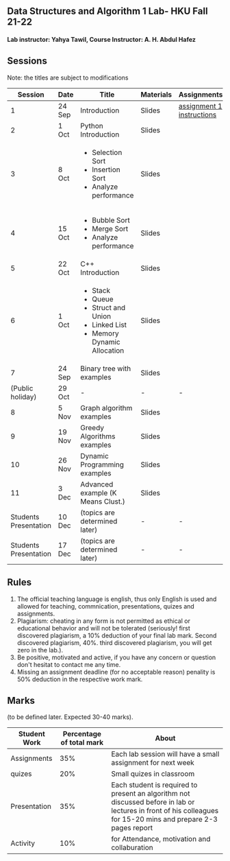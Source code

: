 ## Data Structures and Algorithm 1 Lab- HKU Fall 21-22 
#### Lab instructor: Yahya Tawil, Course Instructor: A. H. Abdul Hafez 

## Sessions 

Note: the titles are subject to modifications 

| Session  | Date | Title | Materials | Assignments |
| ------------- | ------------- | ------------- | ------------- | ------------- |
| 1  | 24 Sep  | Introduction  | Slides  | [assignment 1 instructions](https://github.com/yahyatawil/HKU-21-22-Data-Structures-Algorithm/wiki/Assignment-1-(introduction)) |
| 2  | 1 Oct  | Python Introduction  | Slides  |   |
| 3  | 8 Oct  | <ul><li> Selection Sort</li><li>Insertion Sort</li><li>Analyze performance</li></ul>  | Slides  |   |
| 4  | 15 Oct  | <ul><li> Bubble Sort</li><li>Merge Sort</li><li>Analyze performance</li></ul> | Slides  |   |
| 5  | 22 Oct  | C++ Introduction  | Slides  |   |
| 6  | 1 Oct  | <ul><li>Stack</li><li>Queue</li><li>Struct and Union</li><li>Linked List</li><li>Memory Dynamic Allocation</li></ul>  | Slides  |   |
| 7  | 24 Sep  | Binary tree with examples  | Slides  |   |
| (Public holiday)  | 29 Oct   | -  | -  | -  |
| 8  | 5 Nov  | Graph algorithm examples  | Slides  |   |
| 9  | 19 Nov  |  Greedy Algorithms examples |  Slides |   |
| 10  | 26 Nov  | Dynamic Programming examples  | Slides  |   |
| 11  | 3 Dec  | Advanced example (K Means Clust.)  | Slides  |   |
| Students Presentation  | 10 Dec  | (topics are determined later)  | -  | -  |
| Students Presentation  | 17 Dec  | (topics are determined later) | -  | -  |

## Rules

1. The official teaching language is english, thus only English is used and allowed for teaching, commnication, presentations, quizes and assignments.
2. Plagiarism: cheating in any form is not permitted as ethical or educational behavior and will not be tolerated (seriously! first discovered plagiarism, a 10% deduction of your final lab mark. Second discovered plagiarism, 40%. third discovered plagiarism, you will get zero in the lab.). 
3. Be positive, motivated and active, if you have any concern or question don't hesitat to contact me any time. 
4. Missing an assignment deadline (for no acceptable reason) penality is 50% deduction in the respective work mark. 

## Marks

(to be defined later. Expected 30-40 marks).

| Student Work  | Percentage of total mark | About |
| ------------- | ------------- | -------------  |
|Assignments |35%|Each lab session will have a small assignment for next week|
|quizes|20%|Small quizes in classroom|
|Presentation|35%|Each student is required to present an algorithm not discussed before in lab or lectures in front of his colleagues for 15-20 mins and prepare 2-3 pages report|
|Activity|10%|for Attendance, motivation and collaburation|
